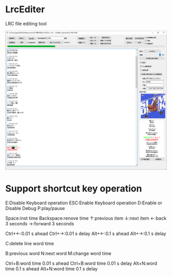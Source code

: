 # LrcEditer
LRC file editing tool

![image](https://github.com/gxup320/LrcEditer/blob/main/imgs/img1.png)

# Support shortcut key operation
E:Disable Keyboard operation 
ESC:Enable Keyboard operation 
D:Enable or Disable Debug 
P:play/pause 
 
Space:inst time 
Backspace:renove time 
↑:previous item 
↓:next item 
←:back 3 seconds 
→:forward 3 seconds 
 
Ctrl+←:0.01 s ahead 
Ctrl+→:0.01 s delay 
Alt+←:0.1 s ahead 
Alt+→:0.1 s delay 
 
C:delete line word time 
 
B:previous word 
N:next word 
M:change word time 
 
Ctrl+B:word time 0.01 s ahead 
Ctrl+B:word time 0.01 s delay 
Alt+N:word time 0.1 s ahead 
Alt+N:word time 0.1 s delay 
